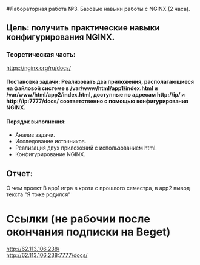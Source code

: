 #Лабораторная работа №3. Базовые навыки работы с NGINX (2 часа).
## Цель: получить практические навыки конфигурирования NGINX.
### Теоретическая часть:
https://nginx.org/ru/docs/
#### Постановка задачи: Реализовать два приложения, располагающиеся на файловой системе в /var/www/html/app1/index.html и  /var/www/html/app2/index.html, доступные по адресам http://ip/ и http://ip:7777/docs/ соответственно с помощью конфигурирования NGINX.
#### Порядок выполнения:
* Анализ задачи.
* Исследование источников.
* Реализация двух приложений с использованием html.
* Конфигурирование NGINX.

## Отчет: 

О чем проект
В app1 игра в крота с прошлого семестра, в app2 вывод текста "Я тоже родился"

# Ссылки (не рабочии после окончания подписки на Beget)
http://62.113.106.238/ <br>
http://62.113.106.238:7777/docs/
